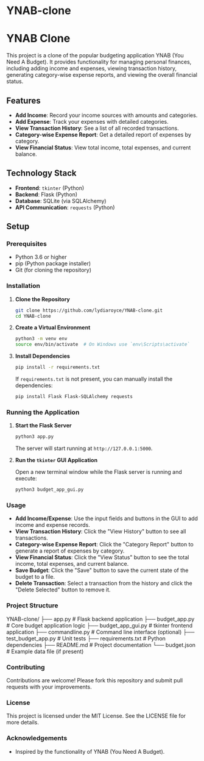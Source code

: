 # YNAB-clone
# YNAB Clone

This project is a clone of the popular budgeting application YNAB (You Need A Budget). It provides functionality for managing personal finances, including adding income and expenses, viewing transaction history, generating category-wise expense reports, and viewing the overall financial status.

## Features

- **Add Income**: Record your income sources with amounts and categories.
- **Add Expense**: Track your expenses with detailed categories.
- **View Transaction History**: See a list of all recorded transactions.
- **Category-wise Expense Report**: Get a detailed report of expenses by category.
- **View Financial Status**: View total income, total expenses, and current balance.

## Technology Stack

- **Frontend**: `tkinter` (Python)
- **Backend**: Flask (Python)
- **Database**: SQLite (via SQLAlchemy)
- **API Communication**: `requests` (Python)

## Setup

### Prerequisites

- Python 3.6 or higher
- pip (Python package installer)
- Git (for cloning the repository)

### Installation

1. **Clone the Repository**

    ```sh
    git clone https://github.com/lydiaroyce/YNAB-clone.git
    cd YNAB-clone
    ```

2. **Create a Virtual Environment**

    ```sh
    python3 -m venv env
    source env/bin/activate  # On Windows use `env\Scripts\activate`
    ```

3. **Install Dependencies**

    ```sh
    pip install -r requirements.txt
    ```

    If `requirements.txt` is not present, you can manually install the dependencies:

    ```sh
    pip install Flask Flask-SQLAlchemy requests
    ```

### Running the Application

1. **Start the Flask Server**

    ```sh
    python3 app.py
    ```

    The server will start running at `http://127.0.0.1:5000`.

2. **Run the `tkinter` GUI Application**

    Open a new terminal window while the Flask server is running and execute:

    ```sh
    python3 budget_app_gui.py
    ```

### Usage

- **Add Income/Expense**: Use the input fields and buttons in the GUI to add income and expense records.
- **View Transaction History**: Click the "View History" button to see all transactions.
- **Category-wise Expense Report**: Click the "Category Report" button to generate a report of expenses by category.
- **View Financial Status**: Click the "View Status" button to see the total income, total expenses, and current balance.
- **Save Budget**: Click the "Save" button to save the current state of the budget to a file.
- **Delete Transaction**: Select a transaction from the history and click the "Delete Selected" button to remove it.

### Project Structure

YNAB-clone/
├── app.py # Flask backend application
├── budget_app.py # Core budget application logic
├── budget_app_gui.py # tkinter frontend application
├── commandline.py # Command line interface (optional)
├── test_budget_app.py # Unit tests
├── requirements.txt # Python dependencies
├── README.md # Project documentation
└── budget.json # Example data file (if present)


### Contributing

Contributions are welcome! Please fork this repository and submit pull requests with your improvements.

### License

This project is licensed under the MIT License. See the LICENSE file for more details.

### Acknowledgements

- Inspired by the functionality of YNAB (You Need A Budget).

